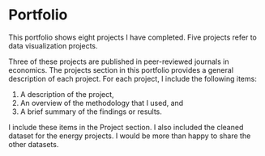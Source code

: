 # Portfolio
This portfolio shows eight projects I have completed. Five projects refer to data visualization projects.

Three of these projects are published in peer-reviewed journals in economics.
The projects section in this portfolio provides a general description of each project.
For each project, I include the following items:
1. A description of the project,
2. An overview of the methodology that I used, and
3. A brief summary of the findings or results.

I include these items in the Project section. I also included the cleaned dataset for the energy projects. I would be more than happy to share the other datasets.

